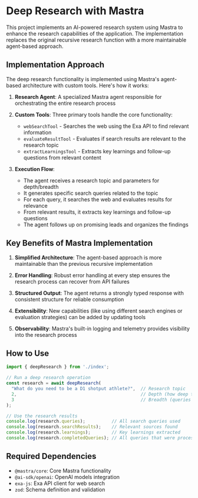 # Deep Research with Mastra

This project implements an AI-powered research system using Mastra to enhance the research capabilities of the application. The implementation replaces the original recursive research function with a more maintainable agent-based approach.

## Implementation Approach

The deep research functionality is implemented using Mastra's agent-based architecture with custom tools. Here's how it works:

1. **Research Agent**: A specialized Mastra agent responsible for orchestrating the entire research process
2. **Custom Tools**: Three primary tools handle the core functionality:
   - `webSearchTool` - Searches the web using the Exa API to find relevant information
   - `evaluateResultTool` - Evaluates if search results are relevant to the research topic
   - `extractLearningsTool` - Extracts key learnings and follow-up questions from relevant content

3. **Execution Flow**:
   - The agent receives a research topic and parameters for depth/breadth
   - It generates specific search queries related to the topic
   - For each query, it searches the web and evaluates results for relevance
   - From relevant results, it extracts key learnings and follow-up questions
   - The agent follows up on promising leads and organizes the findings

## Key Benefits of Mastra Implementation

1. **Simplified Architecture**: The agent-based approach is more maintainable than the previous recursive implementation

2. **Error Handling**: Robust error handling at every step ensures the research process can recover from API failures

3. **Structured Output**: The agent returns a strongly typed response with consistent structure for reliable consumption

4. **Extensibility**: New capabilities (like using different search engines or evaluation strategies) can be added by updating tools

5. **Observability**: Mastra's built-in logging and telemetry provides visibility into the research process

## How to Use

```typescript
import { deepResearch } from './index';

// Run a deep research operation
const research = await deepResearch(
  "What do you need to be a D1 shotput athlete?",  // Research topic
  2,                                               // Depth (how deep to follow up questions)
  3                                                // Breadth (queries per level)
);

// Use the research results
console.log(research.queries);          // All search queries used
console.log(research.searchResults);    // Relevant sources found
console.log(research.learnings);        // Key learnings extracted
console.log(research.completedQueries); // All queries that were processed
```

## Required Dependencies

- `@mastra/core`: Core Mastra functionality
- `@ai-sdk/openai`: OpenAI models integration
- `exa-js`: Exa API client for web search
- `zod`: Schema definition and validation
